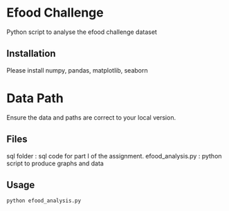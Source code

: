 # Efood Challenge

Python script to analyse the efood challenge dataset

## Installation

Please install numpy, pandas, matplotlib, seaborn 

# Data Path

Ensure the data and paths are correct to your local version.

## Files
sql folder : sql code for part I of the assignment. 
efood_analysis.py : python script to produce graphs and data


## Usage
```
python efood_analysis.py

```

